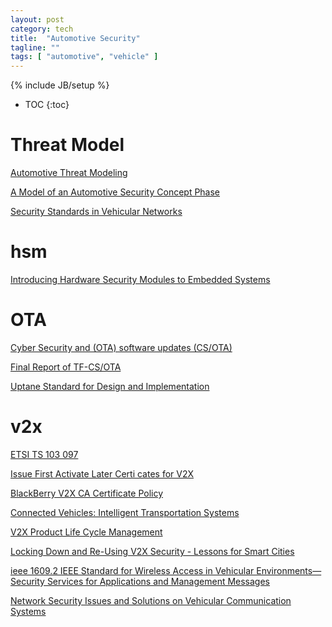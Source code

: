 ```yaml
---
layout: post
category: tech
title:  "Automotive Security"
tagline: ""
tags: [ "automotive", "vehicle" ] 
---
```

{% include JB/setup %}

* TOC
{:toc}

# Threat Model

[Automotive Threat Modeling](https://github.com/zhendongma/Automotive_Threat_Modeling)

[A Model of an Automotive Security Concept Phase](https://www.researchgate.net/publication/281777132_A_Model_of_an_Automotive_Security_Concept_Phase)

[Security Standards in Vehicular Networks](https://www.researchgate.net/post/Security_Standards_in_Vehicular_Networks)

# hsm

[Introducing Hardware Security Modules to Embedded Systems](https://assets.vector.com/cms/content/events/2017/EMOB17/Vector_EMOB_2017_Phanuel_Hieber.pdf)

# OTA

[Cyber Security and (OTA) software updates (CS/OTA)](https://wiki.unece.org/pages/viewpage.action?pageId=40829521)

[Final Report of TF-CS/OTA](https://www.unece.org/fileadmin/DAM/trans/doc/2018/wp29grva/GRVA-01-19.pdf)

[Uptane Standard for Design and Implementation](https://uptane.github.io/uptane-standard/uptane-standard.html)

# v2x

[ETSI TS 103 097](https://www.etsi.org/deliver/etsi_TS/103000_103099/103097/01.03.01_60/ts_103097v010301p.pdf)

[Issue First Activate Later Certi cates for V2X](https://eprint.iacr.org/2016/1158.pdf)

[BlackBerry V2X CA Certificate Policy](https://blackberry.certicom.com/content/dam/certicom/pdf/blackberry-v2x-ca-certificate-policy.pdf)

[Connected Vehicles: Intelligent Transportation Systems](https://books.google.com/books?id=rs10DwAAQBAJ&pg=PA91&lpg=PA91&dq=enrollment+certificate+v2x+status&source=bl&ots=N9K5QIcAS6&sig=ACfU3U3RT8nNslK7MEUnXkgwX5gsnd136g&hl=zh-CN&sa=X&ved=2ahUKEwjf6br-4cvgAhXrTN8KHaioCmEQ6AEwC3oECAMQAQ#v=onepage&q=enrollment%20certificate%20v2x%20status&f=false)

[V2X Product Life Cycle Management](https://5gaa.org/wp-content/uploads/2018/05/6.-V2X-Product-Life-Cycle-Management-Savari.pdf)

[Locking Down and Re-Using V2X Security - Lessons for Smart Cities](https://www.slideshare.net/OnBoardSecurity/locking-down-and-reusing-v2x-security-lessons-for-smart-cities)

[ieee 1609.2 IEEE Standard for Wireless Access in Vehicular Environments—Security Services for Applications and Management Messages](https://docbox.etsi.org/STF/Archive/STF538_TC_ITS/STFworkarea/libaries/IEEE_Std_1609_2a-2017.pdf)

[Network Security Issues and Solutions  on Vehicular Communication Systems](https://pdfs.semanticscholar.org/3465/0f72fdd84ab6cb0e98f2792de6bad00ed9af.pdf)
